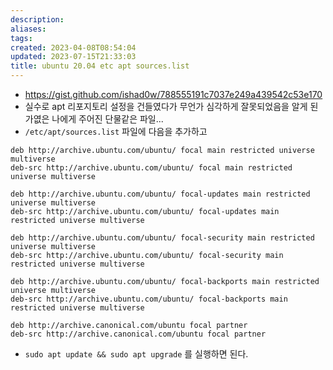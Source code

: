 ```yaml
---
description:
aliases: 
tags: 
created: 2023-04-08T08:54:04
updated: 2023-07-15T21:33:03
title: ubuntu 20.04 etc apt sources.list
---
```

- https://gist.github.com/ishad0w/788555191c7037e249a439542c53e170
- 실수로 apt 리포지토리 설정을 건들였다가 무언가 심각하게 잘못되었음을 알게 된 가엾은 나에게 주어진 단물같은 파일...
- `/etc/apt/sources.list` 파일에 다음을 추가하고

```
deb http://archive.ubuntu.com/ubuntu/ focal main restricted universe multiverse
deb-src http://archive.ubuntu.com/ubuntu/ focal main restricted universe multiverse

deb http://archive.ubuntu.com/ubuntu/ focal-updates main restricted universe multiverse
deb-src http://archive.ubuntu.com/ubuntu/ focal-updates main restricted universe multiverse

deb http://archive.ubuntu.com/ubuntu/ focal-security main restricted universe multiverse
deb-src http://archive.ubuntu.com/ubuntu/ focal-security main restricted universe multiverse

deb http://archive.ubuntu.com/ubuntu/ focal-backports main restricted universe multiverse
deb-src http://archive.ubuntu.com/ubuntu/ focal-backports main restricted universe multiverse

deb http://archive.canonical.com/ubuntu focal partner
deb-src http://archive.canonical.com/ubuntu focal partner
```

- `sudo apt update && sudo apt upgrade` 를 실행하면 된다.
